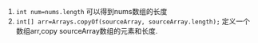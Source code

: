 1. ```int num=nums.length```  可以得到nums数组的长度
2. ```int[] arr=Arrays.copyOf(sourceArray, sourceArray.length);```  定义一个数组arr,copy sourceArray数组的元素和长度.
